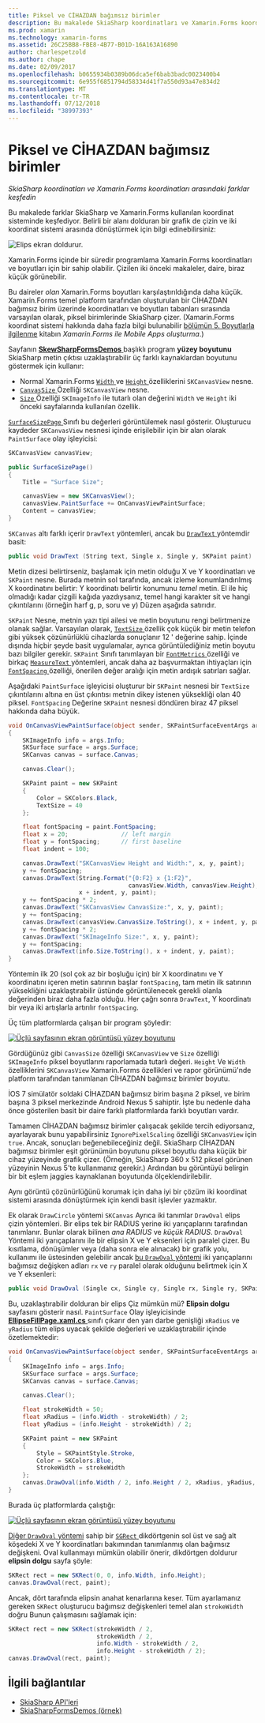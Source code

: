 ```yaml
---
title: Piksel ve CİHAZDAN bağımsız birimler
description: Bu makalede SkiaSharp koordinatları ve Xamarin.Forms koordinatları arasındaki farklar keşfediyor ve bu örnek kod ile gösterir.
ms.prod: xamarin
ms.technology: xamarin-forms
ms.assetid: 26C25BB8-FBE8-4B77-B01D-16A163A16890
author: charlespetzold
ms.author: chape
ms.date: 02/09/2017
ms.openlocfilehash: b0655934b0389b06dca5ef6bab3badc0023400b4
ms.sourcegitcommit: 6e955f6851794d58334d41f7a550d93a47e834d2
ms.translationtype: MT
ms.contentlocale: tr-TR
ms.lasthandoff: 07/12/2018
ms.locfileid: "38997393"
---
```

# <a name="pixels-and-device-independent-units"></a>Piksel ve CİHAZDAN bağımsız birimler

_SkiaSharp koordinatları ve Xamarin.Forms koordinatları arasındaki farklar keşfedin_

Bu makalede farklar SkiaSharp ve Xamarin.Forms kullanılan koordinat sisteminde keşfediyor. Belirli bir alanı dolduran bir grafik de çizin ve iki koordinat sistemi arasında dönüştürmek için bilgi edinebilirsiniz:

![](pixels-images/screenfillexample.png "Elips ekran doldurur.")

Xamarin.Forms içinde bir süredir programlama Xamarin.Forms koordinatları ve boyutları için bir sahip olabilir. Çizilen iki önceki makaleler, daire, biraz küçük görünebilir.

Bu daireler *olan* Xamarin.Forms boyutları karşılaştırıldığında daha küçük. Xamarin.Forms temel platform tarafından oluşturulan bir CİHAZDAN bağımsız birim üzerinde koordinatları ve boyutları tabanları sırasında varsayılan olarak, piksel birimlerinde SkiaSharp çizer. (Xamarin.Forms koordinat sistemi hakkında daha fazla bilgi bulunabilir [bölümün 5. Boyutlarla ilgilenme](~/xamarin-forms/creating-mobile-apps-xamarin-forms/summaries/chapter05.md) kitabın *Xamarin.Forms ile Mobile Apps oluşturma*.)

Sayfanın [ **SkewSharpFormsDemos** ](https://developer.xamarin.com/samples/xamarin-forms/SkiaSharpForms/Demos/) başlıklı program **yüzey boyutunu** SkiaSharp metin çıktısı uzaklaştırabilir üç farklı kaynaklardan boyutunu göstermek için kullanır:

- Normal Xamarin.Forms [ `Width` ](xref:Xamarin.Forms.VisualElement.Width) ve [ `Height` ](xref:Xamarin.Forms.VisualElement.Height) özelliklerini `SKCanvasView` nesne.
- [ `CanvasSize` ](https://developer.xamarin.com/api/property/SkiaSharp.Views.Forms.SKCanvasView.CanvasSize/) Özelliği `SKCanvasView` nesne.
- [ `Size` ](https://developer.xamarin.com/api/property/SkiaSharp.SKImageInfo.Size/) Özelliği `SKImageInfo` ile tutarlı olan değerini `Width` ve `Height` iki önceki sayfalarında kullanılan özellik.

[ `SurfaceSizePage` ](https://github.com/xamarin/xamarin-forms-samples/blob/master/SkiaSharpForms/Demos/Demos/SkiaSharpFormsDemos/Basics/SurfaceSizePage.cs) Sınıfı bu değerleri görüntülemek nasıl gösterir. Oluşturucu kaydeder `SKCanvasView` nesnesi içinde erişilebilir için bir alan olarak `PaintSurface` olay işleyicisi:

```csharp
SKCanvasView canvasView;

public SurfaceSizePage()
{
    Title = "Surface Size";

    canvasView = new SKCanvasView();
    canvasView.PaintSurface += OnCanvasViewPaintSurface;
    Content = canvasView;
}
```

`SKCanvas` altı farklı içerir `DrawText` yöntemleri, ancak bu [ `DrawText` ](https://developer.xamarin.com/api/member/SkiaSharp.SKCanvas.DrawText/p/System.String/System.Single/System.Single/SkiaSharp.SKPaint/) yöntemdir basit:

```csharp
public void DrawText (String text, Single x, Single y, SKPaint paint)
```

Metin dizesi belirtirseniz, başlamak için metin olduğu X ve Y koordinatları ve `SKPaint` nesne. Burada metnin sol tarafında, ancak izleme konumlandırılmış X koordinatını belirtir: Y koordinatı belirtir konumunu *temel* metin. El ile hiç olmadığı kadar çizgili kağıda yazdıysanız, temel hangi karakter sit ve hangi çıkıntılarını (örneğin harf g, p, soru ve y) Düzen aşağıda satırıdır.

`SKPaint` Nesne, metnin yazı tipi ailesi ve metin boyutunu rengi belirtmenize olanak sağlar. Varsayılan olarak, [ `TextSize` ](https://developer.xamarin.com/api/property/SkiaSharp.SKPaint.TextSize/) özellik çok küçük bir metin telefon gibi yüksek çözünürlüklü cihazlarda sonuçlanır 12 ' değerine sahip. İçinde dışında hiçbir şeyde basit uygulamalar, ayrıca görüntülediğiniz metin boyutu bazı bilgiler gerekir. `SKPaint` Sınıfı tanımlayan bir [ `FontMetrics` ](https://developer.xamarin.com/api/property/SkiaSharp.SKPaint.FontMetrics/) özelliği ve birkaç [ `MeasureText` ](https://developer.xamarin.com/api/member/SkiaSharp.SKPaint.MeasureText/p/System.String/) yöntemleri, ancak daha az başvurmaktan ihtiyaçları için [ `FontSpacing` ](https://developer.xamarin.com/api/property/SkiaSharp.SKPaint.FontSpacing/) özelliği, önerilen değer aralığı için metin ardışık satırları sağlar.

Aşağıdaki `PaintSurface` işleyicisi oluşturur bir `SKPaint` nesnesi bir `TextSize` çıkıntılarını altına en üst çıkıntısı metnin dikey istenen yüksekliği olan 40 piksel. `FontSpacing` Değerine `SKPaint` nesnesi döndüren biraz 47 piksel hakkında daha büyük.

```csharp
void OnCanvasViewPaintSurface(object sender, SKPaintSurfaceEventArgs args)
{
    SKImageInfo info = args.Info;
    SKSurface surface = args.Surface;
    SKCanvas canvas = surface.Canvas;

    canvas.Clear();

    SKPaint paint = new SKPaint
    {
        Color = SKColors.Black,
        TextSize = 40
    };

    float fontSpacing = paint.FontSpacing;
    float x = 20;               // left margin
    float y = fontSpacing;      // first baseline
    float indent = 100;

    canvas.DrawText("SKCanvasView Height and Width:", x, y, paint);
    y += fontSpacing;
    canvas.DrawText(String.Format("{0:F2} x {1:F2}",
                                  canvasView.Width, canvasView.Height),
                    x + indent, y, paint);
    y += fontSpacing * 2;
    canvas.DrawText("SKCanvasView CanvasSize:", x, y, paint);
    y += fontSpacing;
    canvas.DrawText(canvasView.CanvasSize.ToString(), x + indent, y, paint);
    y += fontSpacing * 2;
    canvas.DrawText("SKImageInfo Size:", x, y, paint);
    y += fontSpacing;
    canvas.DrawText(info.Size.ToString(), x + indent, y, paint);
}
```

Yöntemin ilk 20 (sol çok az bir boşluğu için) bir X koordinatını ve Y koordinatını içeren metin satırının başlar `fontSpacing`, tam metin ilk satırının yüksekliğini uzaklaştırabilir üstünde görüntülenecek gerekli olanla değerinden biraz daha fazla olduğu. Her çağrı sonra `DrawText`, Y koordinatı bir veya iki artışlarla artırılır `fontSpacing`.

Üç tüm platformlarda çalışan bir program şöyledir:

[![](pixels-images/surfacesize-small.png "Üçlü sayfasının ekran görüntüsü yüzey boyutunu")](pixels-images/surfacesize-large.png#lightbox "Üçlü sayfasının ekran görüntüsü Surface boyutu")

Gördüğünüz gibi `CanvasSize` özelliği `SKCanvasView` ve `Size` özelliği `SKImageInfo` piksel boyutlarını raporlamada tutarlı değeri. `Height` Ve `Width` özelliklerini `SKCanvasView` Xamarin.Forms özellikleri ve rapor görünümü'nde platform tarafından tanımlanan CİHAZDAN bağımsız birimler boyutu.

İOS 7 simülatör soldaki CİHAZDAN bağımsız birim başına 2 piksel, ve birim başına 3 piksel merkezinde Android Nexus 5 sahiptir. İşte bu nedenle daha önce gösterilen basit bir daire farklı platformlarda farklı boyutları vardır.

Tamamen CİHAZDAN bağımsız birimler çalışacak şekilde tercih ediyorsanız, ayarlayarak bunu yapabilirsiniz `IgnorePixelScaling` özelliği `SKCanvasView` için `true`. Ancak, sonuçları beğenebileceğiniz değil. SkiaSharp CİHAZDAN bağımsız birimler eşit görünümün boyutunu piksel boyutlu daha küçük bir cihaz yüzeyinde grafik çizer. (Örneğin, SkiaSharp 360 x 512 piksel görünen yüzeyinin Nexus 5'te kullanmanız gerekir.) Ardından bu görüntüyü belirgin bir bit eşlem jaggies kaynaklanan boyutunda ölçeklendirilebilir.

Aynı görüntü çözünürlüğünü korumak için daha iyi bir çözüm iki koordinat sistemi arasında dönüştürmek için kendi basit işlevler yazmaktır.

Ek olarak `DrawCircle` yöntemi `SKCanvas` Ayrıca iki tanımlar `DrawOval` elips çizin yöntemleri. Bir elips tek bir RADIUS yerine iki yarıçaplarını tarafından tanımlanır. Bunlar olarak bilinen *ana RADIUS* ve *küçük RADIUS*. `DrawOval` Yöntemi iki yarıçaplarını ile bir elipsin X ve Y eksenleri için paralel çizer. Bu kısıtlama, dönüşümler veya (daha sonra ele alınacak) bir grafik yolu, kullanımı ile üstesinden gelebilir ancak [bu `DrawOval` yöntemi](https://developer.xamarin.com/api/member/SkiaSharp.SKCanvas.DrawOval/p/System.Single/System.Single/System.Single/System.Single/SkiaSharp.SKPaint/) iki yarıçaplarını bağımsız değişken adları `rx` ve `ry` paralel olarak olduğunu belirtmek için X ve Y eksenleri:

```csharp
public void DrawOval (Single cx, Single cy, Single rx, Single ry, SKPaint paint)
```

Bu, uzaklaştırabilir dolduran bir elips Çiz mümkün mü? **Elipsin dolgu** sayfasını gösterir nasıl. `PaintSurface` Olay işleyicisinde [ **EllipseFillPage.xaml.cs** ](https://github.com/xamarin/xamarin-forms-samples/blob/master/SkiaSharpForms/Demos/Demos/SkiaSharpFormsDemos/Basics/EllipseFillPage.xaml.cs) sınıfı çıkarır den yarı darbe genişliği `xRadius` ve `yRadius` tüm elips uyacak şekilde değerleri ve uzaklaştırabilir içinde özetlemektedir:

```csharp
void OnCanvasViewPaintSurface(object sender, SKPaintSurfaceEventArgs args)
{
    SKImageInfo info = args.Info;
    SKSurface surface = args.Surface;
    SKCanvas canvas = surface.Canvas;

    canvas.Clear();

    float strokeWidth = 50;
    float xRadius = (info.Width - strokeWidth) / 2;
    float yRadius = (info.Height - strokeWidth) / 2;

    SKPaint paint = new SKPaint
    {
        Style = SKPaintStyle.Stroke,
        Color = SKColors.Blue,
        StrokeWidth = strokeWidth
    };
    canvas.DrawOval(info.Width / 2, info.Height / 2, xRadius, yRadius, paint);
}
```

Burada üç platformlarda çalıştığı:

[![](pixels-images/ellipsefill-small.png "Üçlü sayfasının ekran görüntüsü yüzey boyutunu")](pixels-images/ellipsefill-large.png#lightbox "Üçlü sayfasının ekran görüntüsü Surface boyutu")

[Diğer `DrawOval` yöntemi](https://developer.xamarin.com/api/member/SkiaSharp.SKCanvas.DrawOval/p/SkiaSharp.SKRect/SkiaSharp.SKPaint/) sahip bir [ `SGRect` ](https://developer.xamarin.com/api/type/SkiaSharp.SKRect/) dikdörtgenin sol üst ve sağ alt köşedeki X ve Y koordinatları bakımından tanımlanmış olan bağımsız değişkeni. Oval kullanmayı mümkün olabilir önerir, dikdörtgen doldurur **elipsin dolgu** sayfa şöyle:

```csharp
SKRect rect = new SKRect(0, 0, info.Width, info.Height);
canvas.DrawOval(rect, paint);
```

Ancak, dört tarafında elipsin anahat kenarlarına keser. Tüm ayarlamanız gereken `SKRect` oluşturucu bağımsız değişkenleri temel alan `strokeWidth` doğru Bunun çalışmasını sağlamak için:

```csharp
SKRect rect = new SKRect(strokeWidth / 2,
                         strokeWidth / 2,
                         info.Width - strokeWidth / 2,
                         info.Height - strokeWidth / 2);
canvas.DrawOval(rect, paint);
```


## <a name="related-links"></a>İlgili bağlantılar

- [SkiaSharp API'leri](https://developer.xamarin.com/api/root/SkiaSharp/)
- [SkiaSharpFormsDemos (örnek)](https://developer.xamarin.com/samples/xamarin-forms/SkiaSharpForms/Demos/)
